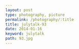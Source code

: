 ```yaml
---
layout: post
type: photography, picture
permalink: /photography/:title
title: julytalk-93
date: 2014-01-16
keyword: julytalk
path: 93.jpg
---
```



